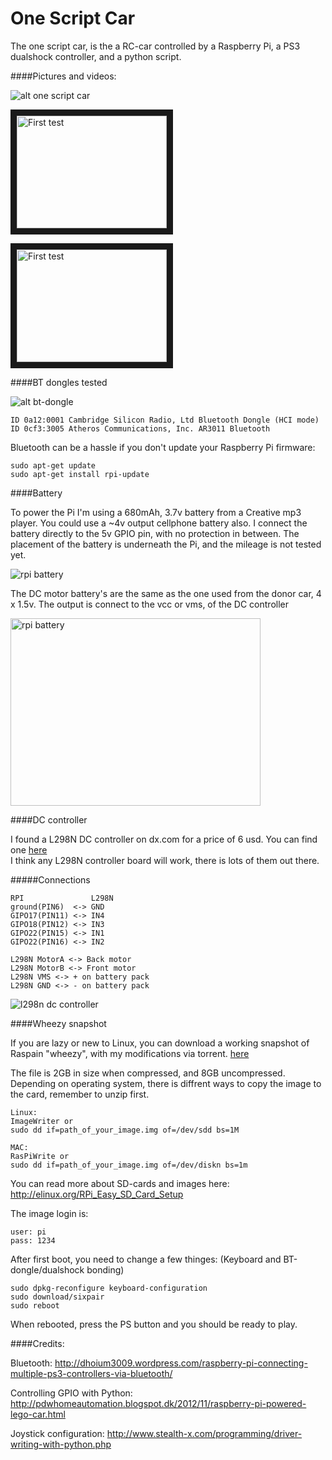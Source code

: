 One Script Car
=======

The one script car, is the a RC-car controlled by a Raspberry Pi, a PS3 dualshock controller, and a python script.

####Pictures and videos:

![alt one script car](https://raw.github.com/iobear/rpi-car/master/pictures/one_script_car_v1.jpg)

<a href="http://www.youtube.com/watch?feature=player_embedded&v=f1-Kq_kkoo0
" target="_blank"><img src="http://img.youtube.com/vi/f1-Kq_kkoo0/0.jpg" 
alt="First test" width="240" height="180" border="10" /></a>

<a href="http://www.youtube.com/watch?feature=player_embedded&v=9JCLskjOuQo
" target="_blank"><img src="http://img.youtube.com/vi/9JCLskjOuQo/0.jpg" 
alt="First test" width="240" height="180" border="10" /></a>


####BT dongles tested

![alt bt-dongle](https://raw.github.com/iobear/rpi-car/master/pictures/bt-dongle.jpg)

```
ID 0a12:0001 Cambridge Silicon Radio, Ltd Bluetooth Dongle (HCI mode)
ID 0cf3:3005 Atheros Communications, Inc. AR3011 Bluetooth
```

Bluetooth can be a hassle if you don't update your Raspberry Pi firmware:

    sudo apt-get update
    sudo apt-get install rpi-update

####Battery

To power the Pi I'm using a 680mAh, 3.7v battery from a Creative mp3 player. You could use a ~4v output cellphone battery also.
I connect the battery directly to the 5v GPIO pin, with no protection in between. 
The placement of the battery is underneath the Pi, and the mileage is not tested yet.

<img src="https://raw.github.com/iobear/rpi-car/master/pictures/rpi_battery.jpg" alt="rpi battery">

The DC motor battery's are the same as the one used from the donor car, 4 x 1.5v.
 The output is connect to the vcc or vms, of the DC controller

<img src="https://raw.github.com/iobear/rpi-car/master/pictures/dc_motor_battery.jpg" alt="rpi battery" height="300" width="400">


####DC controller

I found a L298N DC controller on dx.com for a price of 6 usd. You can find one 
<a href="http://dx.com/p/l298n-stepper-motor-driver-controller-board-for-arduino-120542">here</a>
<br /> I think any L298N controller board will work, there is lots of them out there.

#####Connections

```
RPI               L298N
ground(PIN6)  <-> GND
GIPO17(PIN11) <-> IN4
GIPO18(PIN12) <-> IN3
GIPO22(PIN15) <-> IN1
GIPO22(PIN16) <-> IN2

L298N MotorA <-> Back motor
L298N MotorB <-> Front motor
L298N VMS <-> + on battery pack
L298N GND <-> - on battery pack

```

<img src="https://raw.github.com/iobear/rpi-car/master/pictures/l298n_dc_controller.jpg" alt="l298n dc controller"> 



####Wheezy snapshot

If you are lazy or new to Linux, you can download a working snapshot of Raspain "wheezy", with my modifications via torrent.
<a href="https://raw.github.com/iobear/rpi-car/master/one-script-car/wheezy-one_script_car_oct16.zip.torrent">here</a>

The file is 2GB in size when compressed, and 8GB uncompressed. 
 Depending on operating system, there is diffrent ways to copy the image to the card, remember to unzip first.

```
Linux:
ImageWriter or
sudo dd if=path_of_your_image.img of=/dev/sdd bs=1M

MAC:
RasPiWrite or
sudo dd if=path_of_your_image.img of=/dev/diskn bs=1m
```

You can read more about SD-cards and images here: http://elinux.org/RPi_Easy_SD_Card_Setup

The image login is:

    user: pi
    pass: 1234

After first boot, you need to change a few thinges: (Keyboard and BT-dongle/dualshock bonding)

```
sudo dpkg-reconfigure keyboard-configuration
sudo download/sixpair
sudo reboot
```

When rebooted, press the PS button and you should be ready to play. 


####Credits:

Bluetooth:
http://dhoium3009.wordpress.com/raspberry-pi-connecting-multiple-ps3-controllers-via-bluetooth/

Controlling GPIO with Python:
http://pdwhomeautomation.blogspot.dk/2012/11/raspberry-pi-powered-lego-car.html

Joystick configuration:
http://www.stealth-x.com/programming/driver-writing-with-python.php
